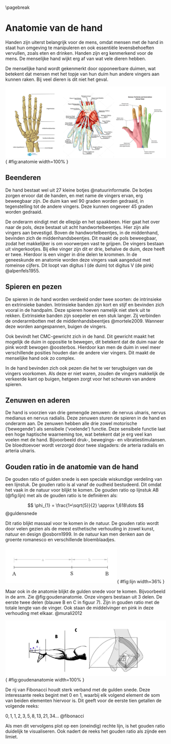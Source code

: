 \pagebreak
# Anatomie van de hand
Handen zijn uiterst belangrijk voor de mens, omdat mensen met de hand in staat hun omgeving te manipuleren en ook essentiële levensbehoeften vervullen, zoals eten en drinken. Handen zijn erg kenmerkend voor de mens. De menselijke hand wijkt erg af van wat vele dieren hebben.

De menselijke hand wordt gekenmerkt door opponeerbare duimen, wat betekent dat mensen met het topje van hun duim hun andere vingers aan kunnen raken. Bij veel dieren is dit niet het geval.

![Anatomie van de hand. V.l.n.r: Beenderen, spieren en pezen en zenuwen](img/anatomie.png){ #fig:anatomie width=100% }

## Beenderen
De hand bestaat wel uit 27 kleine botjes @natuurinformatie. De botjes zorgen ervoor dat de handen, en met name de vingers ervan, erg beweegbaar zijn. De duim kan wel 90 graden worden gedraaid, in tegenstelling tot de andere vingers. Deze kunnen ongeveer 45 graden worden gedraaid.

De onderarm eindigt met de ellepijp en het spaakbeen. Hier gaat het over naar de pols, deze bestaat uit acht handwortelbeentjes. Hier zijn alle vingers aan bevestigd. Boven de handwortelbeentjes, in de middenhand, bevinden zich de middenhandsbeentjes. Dit maakt de pols beweegbaar, zodat het makkelijker is om voorwerpen vast te grijpen. De vingers bestaan uit vingerkootjes. Bij elke vinger zijn dit er drie, behalve de duim, deze heeft er twee. Hierdoor is een vinger in drie delen te krommen. In de geneeskunde en anatomie worden deze vingers vaak aangeduid met romeinse cijfers. Dit loopt van digitus I (de duim) tot digitus V (de pink) @alpenfels1955.

## Spieren en pezen
De spieren in de hand worden verdeeld onder twee soorten: de intrinsieke en extrinsieke banden. Intrinsieke banden zijn kort en stijf en bevinden zich vooral in de handpalm. Deze spieren hoeven namelijk niet sterk uit te rekken. Extrinsieke banden zijn soepeler en een stuk langer. Zij verbinden de onderarmbotten met de middenhandsbeentjes @mortele2009. Wanneer deze worden aangespannen, buigen de vingers.

Ook bevindt het CMC-gewricht zich in de hand. Dit gewricht maakt het mogelijk de duim in oppositie te bewegen, dit betekent dat de duim naar de pink wordt bewogen @oosterbos. Hierdoor kan men de duim in veel meer verschillende posities houden dan de andere vier vingers. Dit maakt de menselijke hand ook zo complex.

In de hand bevinden zich ook pezen die het te ver terugbuigen van de vingers voorkomen. Als deze er niet waren, zouden de vingers makkelijk de verkeerde kant op buigen, hetgeen zorgt voor het scheuren van andere spieren.

## Zenuwen en aderen
De hand is voorzien van drie gemengde zenuwen: de nervus ulnaris, nervus medianus en nervus radialis. Deze zenuwen sturen de spieren in de hand en onderarm aan. De zenuwen hebben alle drie zowel motorische (‘bewegende’) als sensibele (‘voelende’) functie. Deze sensibele functie laat een hoge haptische waarneming toe, wat betekent dat je erg veel kan voelen met de hand. Bijvoorbeeld druk-, bewegings- en vibratiestimulansen. De bloedtoevoer wordt verzorgd door twee slagaders: de arteria radialis en arteria ulnaris.

## Gouden ratio in de anatomie van de hand
De gouden ratio of gulden snede is een speciale wiskundige verdeling van een lijnstuk. De gouden ratio is al vanaf de oudheid bestudeerd. Dit omdat het vaak in de natuur voor blijkt te komen. De gouden ratio op lijnstuk AB (@fig:lijn) met als de gouden ratio is te definiëren als:

$$ \phi_{1} = \frac{1+\sqrt{5}}{2} \approx 1,618\dots $$
@guldensnede

Dit ratio blijkt massaal voor te komen in de natuur. De gouden ratio wordt door velen gezien als de meest esthetische verhouding in zowel kunst, natuur en design @osborn1999. In de natuur kan men denken aan de groente romanesco en verschillende bloemblaadjes.

![Lijnstuk AB met punt S als gouden ratio](img/image_7.png){ #fig:lijn width=36% }

Maar ook in de anatomie blijkt de gulden snede voor te komen. Bijvoorbeeld in de arm. Zie @fig:goudenanatomie. Onze vingers bestaan uit 3 delen. De eerste twee delen (blauwe B en C in figuur 7). Zijn in gouden ratio met de totale lengte van de vinger. Ook staan de middelvinger en pink in deze verhouding met elkaar. @murali2012

![Gouden ratio in de anatomie](img/goudenanatomie.png){ #fig:goudenanatomie width=100% }

De rij van Fibonacci houdt sterk verband met de gulden snede. Deze interessante reeks begint met 0 en 1, waarbij elk volgend element de som van beiden elementen hiervoor is. Dit geeft voor de eerste tien getallen de volgende reeks:

$0, 1, 1, 2, 3, 5, 8, 13, 21, 34 \dots$
@fibonacci

Als men dit vervolgens plot op een (oneindig) rechte lijn, is het gouden ratio duidelijk te visualiseren. Ook nadert de reeks het gouden ratio als zijnde een limiet.
